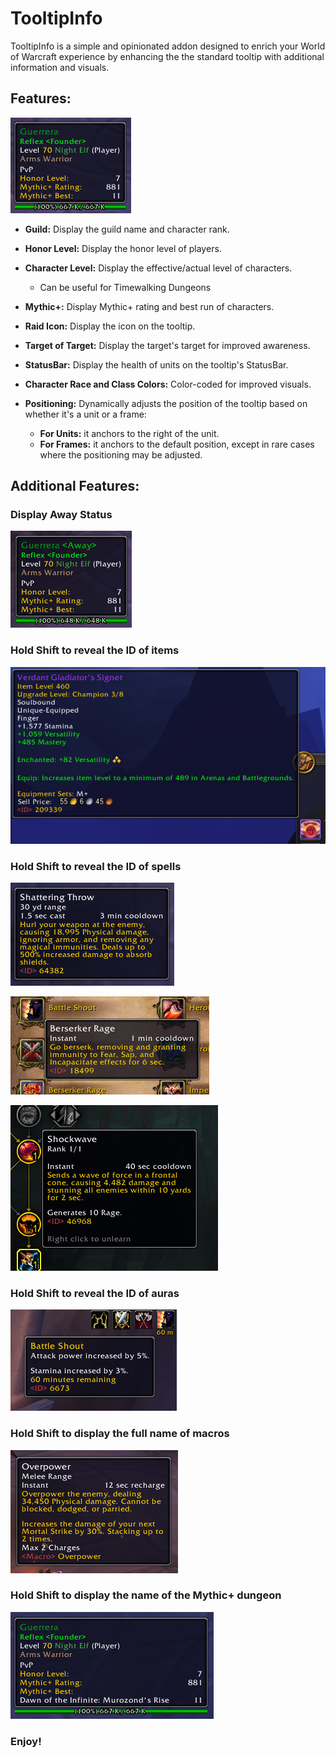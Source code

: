 # TooltipInfo

TooltipInfo is a simple and opinionated addon designed to enrich your World of Warcraft experience by enhancing the the standard tooltip with additional information and visuals.

## Features:

![Tooltip](Screenshots/Default.png)

- **Guild:** Display the guild name and character rank.

- **Honor Level:** Display the honor level of players.

- **Character Level:** Display the effective/actual level of characters.
  - Can be useful for Timewalking Dungeons

- **Mythic+:** Display Mythic+ rating and best run of characters.

- **Raid Icon:** Display the icon on the tooltip.

- **Target of Target:** Display the target's target for improved awareness.

- **StatusBar:** Display the health of units on the tooltip's StatusBar.

- **Character Race and Class Colors:** Color-coded for improved visuals.

- **Positioning:** Dynamically adjusts the position of the tooltip based on whether it's a unit or a frame:
  - **For Units:** it anchors to the right of the unit.
  - **For Frames:** it anchors to the default position, except in rare cases where the positioning may be adjusted.

## Additional Features:

### Display Away Status

![Away](Screenshots/Away.png)

### Hold Shift to reveal the ID of items

![SpellID](Screenshots/ItemID.png)

### Hold Shift to reveal the ID of spells

![SpellID](Screenshots/SpellID_ActionBar.png)

![SpellID](Screenshots/SpellID_SpellBook.png)

![SpellID](Screenshots/SpellID_Talents.png)

### Hold Shift to reveal the ID of auras

![SpellID](Screenshots/AuraID.png)

### Hold Shift to display the full name of macros

![Macro Name](Screenshots/MacroName.png)

### Hold Shift to display the name of the Mythic+ dungeon

![Macro Name](Screenshots/MythicPlus.png)

### Enjoy!

